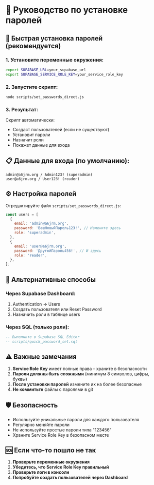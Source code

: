 # 🔐 Руководство по установке паролей

## 🚀 Быстрая установка паролей (рекомендуется)

### 1. **Установите переменные окружения:**

```bash
export SUPABASE_URL=your_supabase_url
export SUPABASE_SERVICE_ROLE_KEY=your_service_role_key
```

### 2. **Запустите скрипт:**

```bash
node scripts/set_passwords_direct.js
```

### 3. **Результат:**

Скрипт автоматически:

- Создаст пользователей (если не существуют)
- Установит пароли
- Назначит роли
- Покажет данные для входа

## 📋 Данные для входа (по умолчанию):

```
admin@a6jrm.org / Admin123! (superadmin)
user@a6jrm.org / User123! (reader)
```

## ⚙️ Настройка паролей

Отредактируйте файл `scripts/set_passwords_direct.js`:

```javascript
const users = [
  {
    email: 'admin@a6jrm.org',
    password: 'ВашНовыйПароль123!', // Измените здесь
    role: 'superadmin',
  },
  {
    email: 'user@a6jrm.org',
    password: 'ДругойПароль456!', // И здесь
    role: 'reader',
  },
];
```

## 🔧 Альтернативные способы

### Через Supabase Dashboard:

1. Authentication → Users
2. Создать пользователя или Reset Password
3. Назначить роли в таблице users

### Через SQL (только роли):

```sql
-- Выполните в Supabase SQL Editor
-- scripts/quick_password_set.sql
```

## ⚠️ Важные замечания

1. **Service Role Key** имеет полные права - храните в безопасности
2. **Пароли должны быть сложными** (минимум 8 символов, цифры, буквы)
3. **После установки паролей** измените их на более безопасные
4. **Не коммитьте** файлы с паролями в git

## 🛡️ Безопасность

- Используйте уникальные пароли для каждого пользователя
- Регулярно меняйте пароли
- Не используйте простые пароли типа "123456"
- Храните Service Role Key в безопасном месте

## 🆘 Если что-то пошло не так

1. **Проверьте переменные окружения**
2. **Убедитесь, что Service Role Key правильный**
3. **Проверьте логи в консоли**
4. **Попробуйте создать пользователей через Dashboard**
